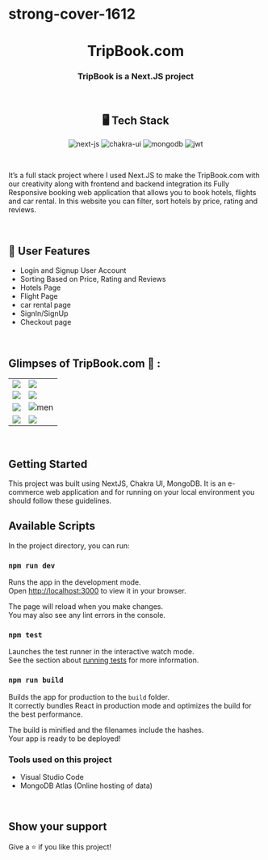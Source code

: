 # strong-cover-1612


<h1 align="center">TripBook.com</h1>

<h3 align="center">TripBook is a Next.JS project</h3>

<br />


<h2 align="center">🖥️ Tech Stack</h2>

<p align="center">
  <img src="https://img.shields.io/badge/Next.Js-3bc7bd?logo=next.js&style=for-the-badge&logoColor=black" alt="next-js" />
  <img src="https://img.shields.io/badge/Chakra%20UI-3bc7bd?style=for-the-badge&logo=chakraui&logoColor=white" alt="chakra-ui" />
  <img src="https://img.shields.io/badge/MongoDB-4EA94B?style=for-the-badge&logo=mongodb&logoColor=white" alt="mongodb" />
  <img src="https://img.shields.io/badge/json%20web%20tokens-323330?style=for-the-badge&logo=json-web-tokens&logoColor=pink" alt="jwt" />
</p>

<br />



It’s a full stack project where I  used Next.JS to make the TripBook.com with our creativity along with frontend and backend integration
its Fully Responsive booking web application that allows you to book hotels, flights and car rental. In this website you can filter, sort hotels by price, rating and reviews.




<br />




 
## 🚀 User Features
- Login and Signup User Account
- Sorting Based on Price, Rating and Reviews
- Hotels Page
- Flight Page
- car rental page
- SignIn/SignUp
- Checkout page

<br />

## Glimpses of TripBook.com 🙈 :


<table>
  <tr>
    <td><img maxW="50%" src="https://i.ibb.co/Twq7Dq5/Screenshot-11.png"  /></td>
    <td><img maxW="50%" src="https://i.ibb.co/wYWWLG7/Screenshot-12.png"   /></td>
  </tr>
  <tr>
   <td><img src="https://i.ibb.co/m5qtdsg/Screenshot-13.png"  /></td>
    <td><img src="https://i.ibb.co/SdfCr02/Screenshot-14.png" /></td>
  </tr>
  <tr>
    <td><img src="https://i.ibb.co/gRLr7Nw/Screenshot-15.png"  /></td>
    <td><img src="https://i.ibb.co/HGrd1NT/Screenshot-16.png"  alt="men" /></td>
  </tr>
  <tr>
    <td><img src="https://i.ibb.co/6XsMDY7/Screenshot-17.png"   /></td>
    <td><img src="https://i.ibb.co/74bBb7Z/Screenshot-18.png"   /></td>
  </tr>
   

</table>

<br />



## Getting Started

This project was built using NextJS, Chakra UI, MongoDB. It is an e-commerce web application and for running on your local environment you should follow these guidelines.




## Available Scripts

In the project directory, you can run:

### `npm run dev`

Runs the app in the development mode.\
Open [http://localhost:3000](http://localhost:3000) to view it in your browser.

The page will reload when you make changes.\
You may also see any lint errors in the console.

### `npm test`

Launches the test runner in the interactive watch mode.\
See the section about [running tests](https://facebook.github.io/create-react-app/docs/running-tests) for more information.

### `npm run build`

Builds the app for production to the `build` folder.\
It correctly bundles React in production mode and optimizes the build for the best performance.

The build is minified and the filenames include the hashes.\
Your app is ready to be deployed!




### Tools used on this project

- Visual Studio Code
- MongoDB Atlas (Online hosting of data)

<br />


## Show your support

Give a ⭐️ if you like this project!

